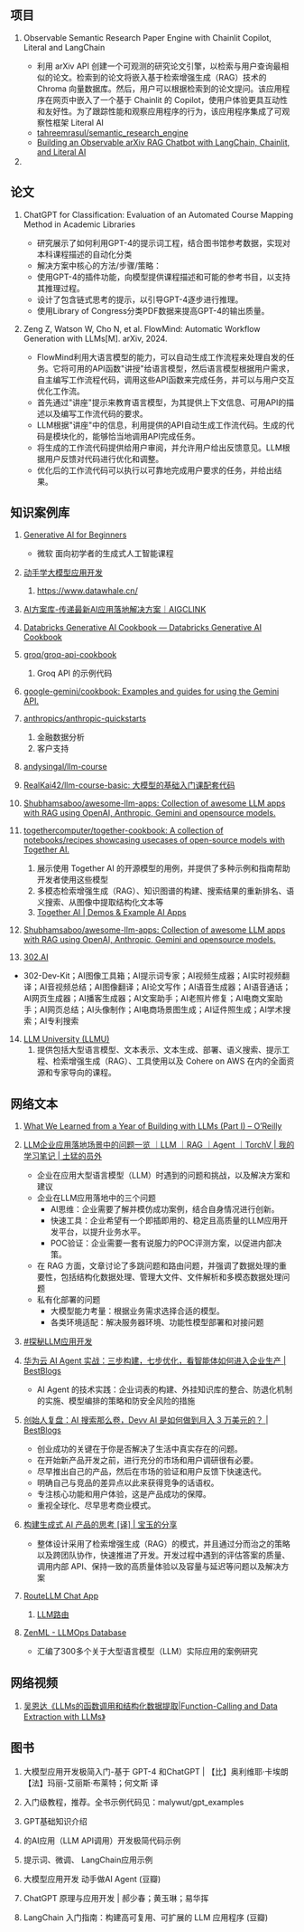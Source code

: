 ## 项目

1. Observable Semantic Research Paper Engine with Chainlit Copilot, Literal and LangChain

   - 利用 arXiv API 创建一个可观测的研究论文引擎，以检索与用户查询最相似的论文。检索到的论文将嵌入基于检索增强生成（RAG）技术的 Chroma 向量数据库。然后，用户可以根据检索到的论文提问。该应用程序在网页中嵌入了一个基于 Chainlit 的 Copilot，使用户体验更具互动性和友好性。为了跟踪性能和观察应用程序的行为，该应用程序集成了可观察性框架 Literal AI
   - [tahreemrasul/semantic_research_engine](https://github.com/tahreemrasul/semantic_research_engine)
   - [Building an Observable arXiv RAG Chatbot with LangChain, Chainlit, and Literal AI](https://towardsdatascience.com/building-an-observable-arxiv-rag-chatbot-with-langchain-chainlit-and-literal-ai-9c345fcd1cd8)

2. 

## 论文

1. ChatGPT for Classification: Evaluation of an Automated Course Mapping Method in Academic Libraries
   - 研究展示了如何利用GPT-4的提示词工程，结合图书馆参考数据，实现对本科课程描述的自动化分类
   - 解决方案中核心的方法/步骤/策略：
	- 使用GPT-4的插件功能，向模型提供课程描述和可能的参考书目，以支持其推理过程。
	- 设计了包含链式思考的提示，以引导GPT-4逐步进行推理。
	- 使用Library of Congress分类PDF数据来提高GPT-4的输出质量。
  
2. Zeng Z, Watson W, Cho N, et al. FlowMind: Automatic Workflow Generation with LLMs[M]. arXiv, 2024.
   - FlowMind利用大语言模型的能力，可以自动生成工作流程来处理自发的任务。它将可用的API函数"讲授"给语言模型，然后语言模型根据用户需求，自主编写工作流程代码，调用这些API函数来完成任务，并可以与用户交互优化工作流。
   - 首先通过"讲座"提示来教育语言模型，为其提供上下文信息、可用API的描述以及编写工作流代码的要求。
   - LLM根据"讲座"中的信息，利用提供的API自动生成工作流代码。生成的代码是模块化的，能够恰当地调用API完成任务。
   - 将生成的工作流代码提供给用户审阅，并允许用户给出反馈意见。LLM根据用户反馈对代码进行优化和调整。
   - 优化后的工作流代码可以执行以可靠地完成用户要求的任务，并给出结果。


## 知识案例库

1. [Generative AI for Beginners](https://microsoft.github.io/generative-ai-for-beginners/#/translations/cn/)
   - 微软 面向初学者的生成式人工智能课程
  
2. [动手学大模型应用开发](https://datawhalechina.github.io/llm-universe/#/)
   1. https://www.datawhale.cn/
3. [AI方案库-传递最新AI应用落地解决方案｜AIGCLINK](https://d.aigclink.ai/fe1ce99bc6a64266aa1ee5479c8e6da6?v=8f252a54730e49f4b8caf897b7ae49f6)
4. [Databricks Generative AI Cookbook — Databricks Generative AI Cookbook](https://ai-cookbook.io/)
5. [groq/groq-api-cookbook](https://github.com/groq/groq-api-cookbook)
   1. Groq API 的示例代码
6. [google-gemini/cookbook: Examples and guides for using the Gemini API.](https://github.com/google-gemini/cookbook)
7. [anthropics/anthropic-quickstarts](https://github.com/anthropics/anthropic-quickstarts/)
   1. 金融数据分析
   2. 客户支持
8. [andysingal/llm-course](https://github.com/andysingal/llm-course)
9.  [RealKai42/llm-course-basic: 大模型的基础入门课配套代码](https://github.com/RealKai42/llm-course-basic/tree/main)
10. [Shubhamsaboo/awesome-llm-apps: Collection of awesome LLM apps with RAG using OpenAI, Anthropic, Gemini and opensource models.](https://github.com/Shubhamsaboo/awesome-llm-apps)
11. [togethercomputer/together-cookbook: A collection of notebooks/recipes showcasing usecases of open-source models with Together AI.](https://github.com/togethercomputer/together-cookbook)
    1.  展示使用 Together AI 的开源模型的用例，并提供了多种示例和指南帮助开发者使用这些模型
    2.  多模态检索增强生成（RAG）、知识图谱的构建、搜索结果的重新排名、语义搜索、从图像中提取结构化文本等
    3.  [Together AI | Demos & Example AI Apps](https://www.together.ai/demos)
12. [Shubhamsaboo/awesome-llm-apps: Collection of awesome LLM apps with RAG using OpenAI, Anthropic, Gemini and opensource models.](https://github.com/Shubhamsaboo/awesome-llm-apps)
13. [302.AI](https://github.com/302ai)
   - 302-Dev-Kit；AI图像工具箱；AI提示词专家；AI视频生成器；AI实时视频翻译；AI音视频总结；AI图像翻译；AI论文写作；AI语音生成器；AI语音通话；AI网页生成器；AI播客生成器；AI文案助手；AI老照片修复；AI电商文案助手；AI网页总结；AI头像制作；AI电商场景图生成；AI证件照生成；AI学术搜索；AI专利搜索
14. [LLM University (LLMU)](https://cohere.com/llmu)
    1.  提供包括大型语言模型、文本表示、文本生成、部署、语义搜索、提示工程、检索增强生成（RAG）、工具使用以及 Cohere on AWS 在内的全面资源和专家导向的课程。


## 网络文本

1. [What We Learned from a Year of Building with LLMs (Part I) – O’Reilly](https://www.oreilly.com/radar/what-we-learned-from-a-year-of-building-with-llms-part-i/)

2. [LLM企业应用落地场景中的问题一览 ｜LLM ｜RAG ｜Agent ｜TorchV | 我的学习笔记 | 土猛的员外](https://luxiangdong.com/2024/05/18/llmentprise/)
   - 企业在应用大型语言模型（LLM）时遇到的问题和挑战，以及解决方案和建议
   - 企业在LLM应用落地中的三个问题
      - AI思维：企业需要了解并模仿成功案例，结合自身情况进行创新。
      - 快速工具：企业希望有一个即插即用的、稳定且高质量的LLM应用开发平台，以提升业务水平。
      - POC验证：企业需要一套有说服力的POC评测方案，以促进内部决策。
   - 在 RAG 方面，文章讨论了多跳问题和路由问题，并强调了数据处理的重要性，包括结构化数据处理、管理大文件、文件解析和多模态数据处理问题
   - 私有化部署的问题
     - 大模型能力考量：根据业务需求选择合适的模型。
     - 各类环境适配：解决服务器环境、功能性模型部署和对接问题
3. [#探秘LLM应用开发](https://mp.weixin.qq.com/mp/appmsgalbum?__biz=MzA5MTIxNTY4MQ==&action=getalbum&album_id=2959126655292211206#wechat_redirect)

4. [华为云 AI Agent 实战：三步构建，七步优化，看智能体如何进入企业生产 | BestBlogs](https://www.bestblogs.dev/article/f208ea)
   -  AI Agent 的技术实践：企业词表的构建、外挂知识库的整合、防退化机制的实施、模型编排的策略和防安全风险的措施
  
5. [创始人复盘：AI 搜索那么卷，Devv AI 是如何做到月入 3 万美元的？ | BestBlogs](https://www.bestblogs.dev/article/71abf2)
   - 创业成功的关键在于你是否解决了生活中真实存在的问题。
   - 在开始新产品开发之前，进行充分的市场和用户调研很有必要。
   - 尽早推出自己的产品，然后在市场的验证和用户反馈下快速迭代。
   - 明确自己与竞品的差异点以此来获得竞争的话语权。
   - 专注核心功能和用户体验，这是产品成功的保障。
   - 重视全球化、尽早思考商业模式。
6. [构建生成式 AI 产品的思考 [译] | 宝玉的分享](https://baoyu.io/translations/generative-ai/musings-on-building-a-generative-ai-product)
   - 整体设计采用了检索增强生成（RAG）的模式，并且通过分而治之的策略以及跨团队协作，快速推进了开发。开发过程中遇到的评估答案的质量、调用内部 API、保持一致的高质量体验以及容量与延迟等问题以及解决方案

7. [RouteLLM Chat App](https://github.com/Shubhamsaboo/awesome-llm-apps/tree/main/llm_router_app)
   1. [LLM路由](https://github.com/lm-sys/RouteLLM/tree/main)

8. [ZenML - LLMOps Database](https://www.zenml.io/llmops-database)
   - 汇编了300多个关于大型语言模型（LLM）实际应用的案例研究

## 网络视频

1. [吴恩达《LLMs的函数调用和结构化数据提取|Function-Calling and Data Extraction with LLMs》](https://www.bilibili.com/video/BV1pw4m1e7U3/?vd_source=1d3b1df26617554772f26729180cff38)

## 图书
1. 大模型应用开发极简入门-基于 GPT-4 和ChatGPT | 【比】奥利维耶·卡埃朗【法】玛丽-艾丽斯·布莱特；何文斯 译
  1. 入门级教程，推荐。全书示例代码见：malywut/gpt_examples
  2. GPT基础知识介绍
  3. 的AI应用（LLM API调用）开发极简代码示例
  4. 提示词、微调、 LangChain应用示例
   
2. 大模型应用开发 动手做AI Agent (豆瓣)
3. ChatGPT 原理与应用开发 | 郝少春；黄玉琳；易华挥
4. LangChain 入门指南：构建高可复用、可扩展的 LLM 应用程序 (豆瓣)
